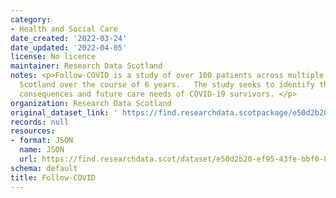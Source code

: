 ```yaml
---
category:
- Health and Social Care
date_created: '2022-03-24'
date_updated: '2022-04-05'
license: No licence
maintainer: Research Data Scotland
notes: <p>Follow-COVID is a study of over 100 patients across multiple regions within
  Scotland over the course of 6 years.   The study seeks to identify the long term
  consequences and future care needs of COVID-19 survivors. </p>
organization: Research Data Scotland
original_dataset_link: ' https://find.researchdata.scotpackage/e50d2b20-ef95-43fe-bbf0-83224d88e480'
records: null
resources:
- format: JSON
  name: JSON
  url: https://find.researchdata.scot/dataset/e50d2b20-ef95-43fe-bbf0-83224d88e480/resource/e50d2b20-ef95-43fe-bbf0-83224d88e480/download/datadictionary.json
schema: default
title: Follow-COVID
---
```

